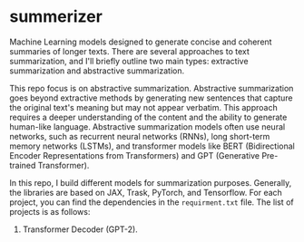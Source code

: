 # summerizer
Machine Learning models designed to generate concise and coherent summaries of longer texts. There are several approaches to text summarization, and I'll briefly outline two main types: extractive summarization and abstractive summarization.

This repo focus is on abstractive summarization. Abstractive summarization goes beyond extractive methods by generating new sentences that capture the original text's meaning but may not appear verbatim. This approach requires a deeper understanding of the content and the ability to generate human-like language.
Abstractive summarization models often use neural networks, such as recurrent neural networks (RNNs), long short-term memory networks (LSTMs), and transformer models like BERT (Bidirectional Encoder Representations from Transformers) and GPT (Generative Pre-trained Transformer).

In this repo, I build different models for summarization purposes. Generally, the libraries are based on JAX, Trask, PyTorch, and Tensorflow. For each project, you can find the dependencies in the `requirment.txt` file. The list of projects is as follows:

1. Transformer Decoder (GPT-2).





